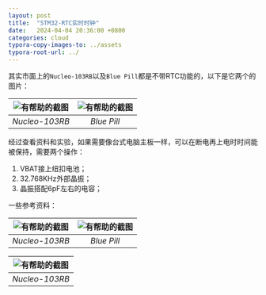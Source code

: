 ```yaml
---
layout: post
title:  "STM32-RTC实时时钟"
date:   2024-04-04 20:36:00 +0800
categories: cloud
typora-copy-images-to: ../assets
typora-root-url: ../
---
```


其实市面上的`Nucleo-103RB`以及`Blue Pill`都是不带RTC功能的，以下是它两个的图片：

| ![有帮助的截图](/assets/微信截图_20240303180614.png) | ![有帮助的截图](/assets/STM32F103C8T6_Blue_Pill-1.jpg) |
| :----------------------------------------: | :----------------------------------------: |
|          *Nucleo-103RB*          |          *Blue Pill*          |

经过查看资料和实验，如果需要像台式电脑主板一样，可以在断电再上电时时间能被保持，需要两个操作：

1. VBAT接上纽扣电池；
2. 32.768KHz外部晶振；
3. 晶振搭配6pF左右的电容；


一些参考资料：

| ![有帮助的截图](/assets/06211e5d03deb4ae36e88e9010f5ae3.png) | ![有帮助的截图](/assets/c45106a330db31d99523a83f3584cb9.png) |
| :----------------------------------------: | :----------------------------------------: |
|          *Nucleo-103RB*          |          *Blue Pill*          |


| ![有帮助的截图](/assets/微信截图_20240404204541.png) |
| :----------------------------------------: |
|          *Nucleo-103RB*          |